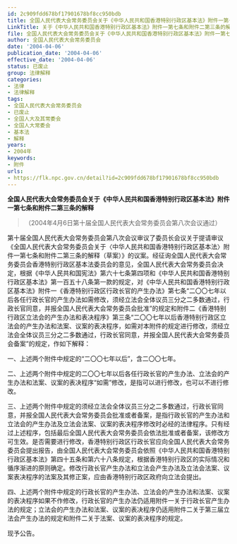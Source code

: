 ```yaml
---
id: 2c909fdd678bf17901678bf8cc950bdb
title: 全国人民代表大会常务委员会关于《中华人民共和国香港特别行政区基本法》附件一第七条和附件二第三条的解释
LinkTitle: 关于《中华人民共和国香港特别行政区基本法》附件一第七条和附件二第三条的解释（2004）
file: 全国人民代表大会常务委员会关于《中华人民共和国香港特别行政区基本法》附件一第七条和附件二第三条的解释_20040406_2c909fdd678bf17901678bf8cc950bdb.docx
author: 全国人民代表大会常务委员会
date: '2004-04-06'
publication_date: '2004-04-06'
effective_date: '2004-04-06'
status: 已废止
group: 法律解释
categories:
- 法律
- 法律解释
tags:
- 全国人民代表大会常务委员会
- 已废止
- 全国人大及其常委会
- 全国人大常委会
- 基本法
- 解释
years:
- 2004年
keywords:
- 附件
urls:
- https://flk.npc.gov.cn/detail?id=2c909fdd678bf17901678bf8cc950bdb
---
```


**全国人民代表大会常务委员会关于《中华人民共和国香港特别行政区基本法》附件一第七条和附件二第三条的解释**

> （2004年4月6日第十届全国人民代表大会常务委员会第八次会议通过）

第十届全国人民代表大会常务委员会第八次会议审议了委员长会议关于提请审议《全国人民代表大会常务委员会关于〈中华人民共和国香港特别行政区基本法〉附件一第七条和附件二第三条的解释（草案）》的议案。经征询全国人民代表大会常务委员会香港特别行政区基本法委员会的意见，全国人民代表大会常务委员会决定，根据《中华人民共和国宪法》第六十七条第四项和《中华人民共和国香港特别行政区基本法》第一百五十八条第一款的规定，对《中华人民共和国香港特别行政区基本法》附件一《香港特别行政区行政长官的产生办法》第七条“二〇〇七年以后各任行政长官的产生办法如需修改，须经立法会全体议员三分之二多数通过，行政长官同意，并报全国人民代表大会常务委员会批准”的规定和附件二《香港特别行政区立法会的产生办法和表决程序》第三条“二〇〇七年以后香港特别行政区立法会的产生办法和法案、议案的表决程序，如需对本附件的规定进行修改，须经立法会全体议员三分之二多数通过，行政长官同意，并报全国人民代表大会常务委员会备案”的规定，作如下解释：

一、上述两个附件中规定的“二〇〇七年以后”，含二〇〇七年。

二、上述两个附件中规定的二〇〇七年以后各任行政长官的产生办法、立法会的产生办法和法案、议案的表决程序“如需”修改，是指可以进行修改，也可以不进行修改。

三、上述两个附件中规定的须经立法会全体议员三分之二多数通过，行政长官同意，并报全国人民代表大会常务委员会批准或者备案，是指行政长官的产生办法和立法会的产生办法及立法会法案、议案的表决程序修改时必经的法律程序。只有经过上述程序，包括最后全国人民代表大会常务委员会依法批准或者备案，该修改方可生效。是否需要进行修改，香港特别行政区行政长官应向全国人民代表大会常务委员会提出报告，由全国人民代表大会常务委员会依照《中华人民共和国香港特别行政区基本法》第四十五条和第六十八条规定，根据香港特别行政区的实际情况和循序渐进的原则确定。修改行政长官产生办法和立法会产生办法及立法会法案、议案表决程序的法案及其修正案，应由香港特别行政区政府向立法会提出。

四、上述两个附件中规定的行政长官的产生办法、立法会的产生办法和法案、议案的表决程序如果不作修改，行政长官的产生办法仍适用附件一关于行政长官产生办法的规定；立法会的产生办法和法案、议案的表决程序仍适用附件二关于第三届立法会产生办法的规定和附件二关于法案、议案的表决程序的规定。

现予公告。
